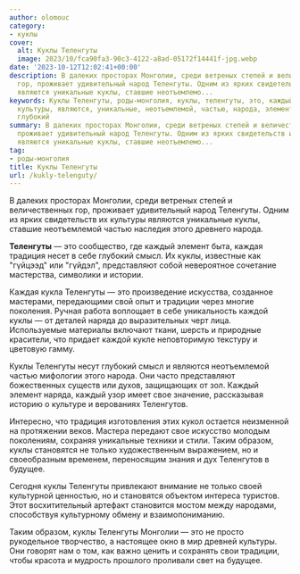 ```yaml
---
author: olomouc
category:
- куклы
cover:
  alt: Куклы Теленгуты
  image: 2023/10/fca90fa3-90c3-4122-a8ad-05172f14441f-jpg.webp
date: '2023-10-12T12:02:41+00:00'
description: В далеких просторах Монголии, среди ветреных степей и величественных
  гор, проживает удивительный народ Теленгуты. Одним из ярких свидетельств их культуры
  являются уникальные куклы, ставшие неотъемлемо...
keywords: Куклы Теленгуты, роды-монголия, куклы, теленгуты, это, каждый, монголии,
  культуры, являются, уникальные, неотъемлемой, частью, народа, элемент, каждая, традиция,
  глубокий
summary: В далеких просторах Монголии, среди ветреных степей и величественных гор,
  проживает удивительный народ Теленгуты. Одним из ярких свидетельств их культуры
  являются уникальные куклы, ставшие неотъемлемо...
tag:
- роды-монголия
title: Куклы Теленгуты
url: /kukly-telenguty/
---
```


В далеких просторах Монголии, среди ветреных степей и величественных гор, проживает удивительный народ Теленгуты. Одним из ярких свидетельств их культуры являются уникальные куклы, ставшие неотъемлемой частью наследия этого древнего народа.

**Теленгуты** — это сообщество, где каждый элемент быта, каждая традиция несет в себе глубокий смысл. Их куклы, известные как "гүйцээд" или "гүйдэл", представляют собой невероятное сочетание мастерства, символики и истории.

Каждая кукла Теленгуты — это произведение искусства, созданное мастерами, передающими свой опыт и традиции через многие поколения. Ручная работа воплощает в себе уникальность каждой куклы — от деталей наряда до выразительных черт лица. Используемые материалы включают ткани, шерсть и природные красители, что придает каждой кукле неповторимую текстуру и цветовую гамму.

Куклы Теленгуты несут глубокий смысл и являются неотъемлемой частью мифологии этого народа. Они часто представляют божественных существ или духов, защищающих от зол. Каждый элемент наряда, каждый узор имеет свое значение, рассказывая историю о культуре и верованиях Теленгутов.

Интересно, что традиция изготовления этих кукол остается неизменной на протяжении веков. Мастера передают свое искусство молодым поколениям, сохраняя уникальные техники и стили. Таким образом, куклы становятся не только художественным выражением, но и своеобразным временем, переносящим знания и дух Теленгутов в будущее.

Сегодня куклы Теленгуты привлекают внимание не только своей культурной ценностью, но и становятся объектом интереса туристов. Этот восхитительный артефакт становится мостом между народами, способствуя культурному обмену и взаимопониманию.

Таким образом, куклы Теленгуты Монголии — это не просто рукодельное творчество, а настоящее окно в мир древней культуры. Они говорят нам о том, как важно ценить и сохранять свои традиции, чтобы красота и мудрость прошлого проливали свет на будущее.